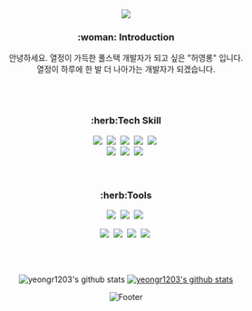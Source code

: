 <div align="center">

<!-- 상단 로고 -->
<!-- align="center" -->
<!-- ![header](https://capsule-render.vercel.app/api?type=waving&color=40AEF0&height=250&section=header&text=Welcome&nbsp;Yeonglong&nbsp;Github&fontSize=40) -->
<img src="https://capsule-render.vercel.app/api?type=waving&color=F9A5AD&height=250&section=header&text=Welcome!&fontSize=55&fontAlignY=35&desc=yeongrong's&nbsp;github%20&descSize=25&descAlignY=50&fontColor=ffffff&animation=twinkling" />

 <h3>:woman:&nbsp;Introduction</h3>
 <p style="font-size=1em;">안녕하세요. 열정이 가득한 풀스택 개발자가 되고 싶은 "허영롱" 입니다. <br/>열정이 하루에 한 발 더 나아가는 개발자가 되겠습니다.</p>
 
 <br/>
 <br/>
 
 
<!-- 기술 -->
 <h3>:herb:Tech Skill</h3> 
 <div> 
    <img src="https://img.shields.io/badge/HTML5-E34F26.svg?style=flat-square&logo=HTML5&logoColor=white&"/>&nbsp; 
    <img src="https://img.shields.io/badge/CSS-1572B6?style=flat-square&logo=CSS&logoColor=white"/>&nbsp; 
    <img src="https://img.shields.io/badge/PHP-777BB4?style=flat-square&logo=PHP&logoColor=white"/>&nbsp; 
    <img src="https://img.shields.io/badge/JavaScript-F7DF1E?style=flat-square&logo=JavaScript&logoColor=white"/>&nbsp; 
    <img src="https://img.shields.io/badge/Vue.js-4FC08D?style=flat-square&logo=Vue.js&logoColor=white"/>&nbsp;
    <br>
    <img src="https://img.shields.io/badge/Node.js-339933?style=flat-square&logo=Node.js&logoColor=white"/>&nbsp; 
    <img src="https://img.shields.io/badge/Lalavel-FF2D20?style=flat-square&logo=Lalavel&logoColor=white"/>&nbsp; 
    <img src="https://img.shields.io/badge/React-61DAFB?style=flat-square&logo=React&logoColor=white"/>&nbsp; 
    <!--
    <img src="https://img.shields.io/badge/Python-3766AB?style=flat-square&logo=Python&logoColor=white"/>
    -->
</div>
<br>
 <br>
 
<!-- 사용가능한 툴 -->
 <h3>:herb:Tools</h3>
 <div>
   <img src="https://img.shields.io/badge/VisualStudioCode-007ACC?style=flat-square&logo=VisualStudioCode&logoColor=white"/>&nbsp; 
   <img src="https://img.shields.io/badge/MySQL-4479A1?style=flat-square&logo=MySQL&logoColor=white"/>&nbsp; 
   <img src="https://img.shields.io/badge/Github-181717?style=flat-square&logo=Github&logoColor=white"/>&nbsp; 

   <img src="https://img.shields.io/badge/Bootstrap-7952B3?style=flat-square&logo=Bootstrap&logoColor=white"/>&nbsp;
   <img src="https://img.shields.io/badge/Figma-F24E1E?style=flat-square&logo=Figma&logoColor=white"/>&nbsp;
   <img src="https://img.shields.io/badge/EclipseIDE-2C2255?style=flat-square&logo=EclipseIDE&logoColor=white"/>&nbsp; 
   <img src="https://img.shields.io/badge/FontAwesome-528DD7?style=flat-square&logo=FontAwesome&logoColor=white"/>&nbsp; 
 </div> 


<br>
<br>

<!-- commit state (커밋스테이트) -->
![yeongr1203's github stats](https://github-readme-stats.vercel.app/api?username=yeongr1203&theme=gruvbox&layout=compact&show_icons=true)
[![yeongr1203's github stats](https://github-readme-stats.vercel.app/api/top-langs/?username=yeongr1203&show_icons=true&title_color=004386&icon_color=004386&layout=compact)](https://github.com/yeongr1203)


<!-- 백준 커밋 -->
<!-- [![Solved.ac 프로필](http://mazassumnida.wtf/api/mini/generate_badge?boj=yeongr1203)](https://solved.ac/yeongr1203)
큰것.
[![Solved.ac Profile](http://mazassumnida.wtf/api/v2/generate_badge?boj=yeongr1203)](https://solved.ac/profile/yeongr1203) 

<div align=center>
 <img src="http://mazandi.herokuapp.com/api?handle=yeongr1203&theme=cold"/> 
</div>
-->

![Footer](https://capsule-render.vercel.app/api?type=waving&color=F9A5AD&height=150&section=footer)
</div>

